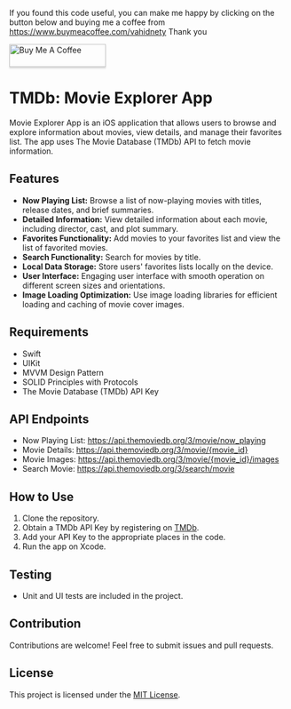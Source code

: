 If you found this code useful, you can make me happy by clicking on the button below and buying me a coffee from https://www.buymeacoffee.com/vahidnety 
Thank you

<a href="https://www.buymeacoffee.com/vahidnety" target="_blank"><img src="https://www.buymeacoffee.com/assets/img/custom_images/orange_img.png" alt="Buy Me A Coffee" style="height: 41px !important;width: 174px !important;box-shadow: 0px 3px 2px 0px rgba(190, 190, 190, 0.5) !important;-webkit-box-shadow: 0px 3px 2px 0px rgba(190, 190, 190, 0.5) !important;" ></a>

# TMDb: Movie Explorer App

Movie Explorer App is an iOS application that allows users to browse and explore information about movies, view details, and manage their favorites list. The app uses The Movie Database (TMDb) API to fetch movie information.

## Features

- **Now Playing List:** Browse a list of now-playing movies with titles, release dates, and brief summaries.
- **Detailed Information:** View detailed information about each movie, including director, cast, and plot summary.
- **Favorites Functionality:** Add movies to your favorites list and view the list of favorited movies.
- **Search Functionality:** Search for movies by title.
- **Local Data Storage:** Store users' favorites lists locally on the device.
- **User Interface:** Engaging user interface with smooth operation on different screen sizes and orientations.
- **Image Loading Optimization:** Use image loading libraries for efficient loading and caching of movie cover images.

## Requirements

- Swift
- UIKit
- MVVM Design Pattern
- SOLID Principles with Protocols
- The Movie Database (TMDb) API Key

## API Endpoints

- Now Playing List: https://api.themoviedb.org/3/movie/now_playing
- Movie Details: https://api.themoviedb.org/3/movie/{movie_id}
- Movie Images: https://api.themoviedb.org/3/movie/{movie_id}/images
- Search Movie: https://api.themoviedb.org/3/search/movie

## How to Use

1. Clone the repository.
2. Obtain a TMDb API Key by registering on [TMDb](https://www.themoviedb.org/).
3. Add your API Key to the appropriate places in the code.
4. Run the app on Xcode.

## Testing

- Unit and UI tests are included in the project.

## Contribution

Contributions are welcome! Feel free to submit issues and pull requests.

## License

This project is licensed under the [MIT License](LICENSE).
